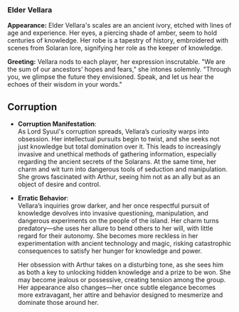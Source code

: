 ### Elder Vellara

**Appearance:** Elder Vellara's scales are an ancient ivory, etched with lines of age and experience. Her eyes, a piercing shade of amber, seem to hold centuries of knowledge. Her robe is a tapestry of history, embroidered with scenes from Solaran lore, signifying her role as the keeper of knowledge.

**Greeting:** Vellara nods to each player, her expression inscrutable. "We are the sum of our ancestors' hopes and fears," she intones solemnly. "Through you, we glimpse the future they envisioned. Speak, and let us hear the echoes of their wisdom in your words."



## Corruption
- **Corruption Manifestation**:  
    As Lord Syuul's corruption spreads, Vellara’s curiosity warps into obsession. Her intellectual pursuits begin to twist, and she seeks not just knowledge but total domination over it. This leads to increasingly invasive and unethical methods of gathering information, especially regarding the ancient secrets of the Solarans. At the same time, her charm and wit turn into dangerous tools of seduction and manipulation. She grows fascinated with Arthur, seeing him not as an ally but as an object of desire and control.
    
- **Erratic Behavior**:  
    Vellara’s inquiries grow darker, and her once respectful pursuit of knowledge devolves into invasive questioning, manipulation, and dangerous experiments on the people of the island. Her charm turns predatory—she uses her allure to bend others to her will, with little regard for their autonomy. She becomes more reckless in her experimentation with ancient technology and magic, risking catastrophic consequences to satisfy her hunger for knowledge and power.
    
    Her obsession with Arthur takes on a disturbing tone, as she sees him as both a key to unlocking hidden knowledge and a prize to be won. She may become jealous or possessive, creating tension among the group. Her appearance also changes—her once subtle elegance becomes more extravagant, her attire and behavior designed to mesmerize and dominate those around her.
